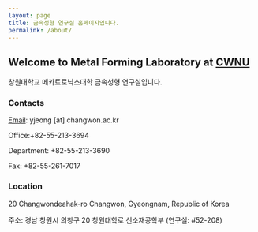```yaml
---
layout: page
title: 금속성형 연구실 홈페이지입니다.
permalink: /about/
---
```


## Welcome to Metal Forming Laboratory at [CWNU](http://www.changwon.ac.kr)
창원대학교 메카트로닉스대학 금속성형 연구실입니다.

### Contacts
[Email](mailto:yjeong@changwon.ac.kr): yjeong [at] changwon.ac.kr

Office:+82-55-213-3694

Department: +82-55-213-3690

Fax: +82-55-261-7017

### Location
20 Changwondeahak-ro Changwon, Gyeongnam, Republic of Korea

주소: 경남 창원시 의창구 20 창원대학로 신소재공학부 (연구실: #52-208)

